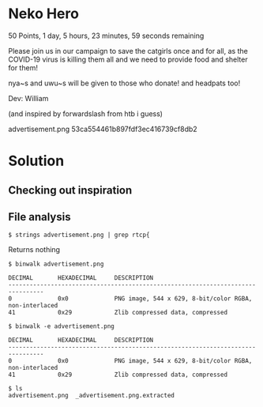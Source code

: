 # Neko Hero 

50 Points, 1 day, 5 hours, 23 minutes, 59 seconds remaining

Please join us in our campaign to save the catgirls once and for all, as the COVID-19 virus is killing them all and we need to provide food and shelter for them!

nya~s and uwu~s will be given to those who donate! and headpats too!

Dev: William

(and inspired by forwardslash from htb i guess)

 advertisement.png 53ca554461b897fdf3ec416739cf8db2

# Solution
## Checking out inspiration

## File analysis
```
$ strings advertisement.png | grep rtcp{
```
Returns nothing

```
$ binwalk advertisement.png 

DECIMAL       HEXADECIMAL     DESCRIPTION
--------------------------------------------------------------------------------
0             0x0             PNG image, 544 x 629, 8-bit/color RGBA, non-interlaced
41            0x29            Zlib compressed data, compressed

$ binwalk -e advertisement.png 

DECIMAL       HEXADECIMAL     DESCRIPTION
--------------------------------------------------------------------------------
0             0x0             PNG image, 544 x 629, 8-bit/color RGBA, non-interlaced
41            0x29            Zlib compressed data, compressed

$ ls
advertisement.png  _advertisement.png.extracted
```